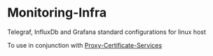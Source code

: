 # Monitoring-Infra
Telegraf, InfluxDb and Grafana standard configurations for linux host

To use in conjunction with [Proxy-Certificate-Services](https://github.com/Lecarvalho/Proxy-Certificate-Services)
